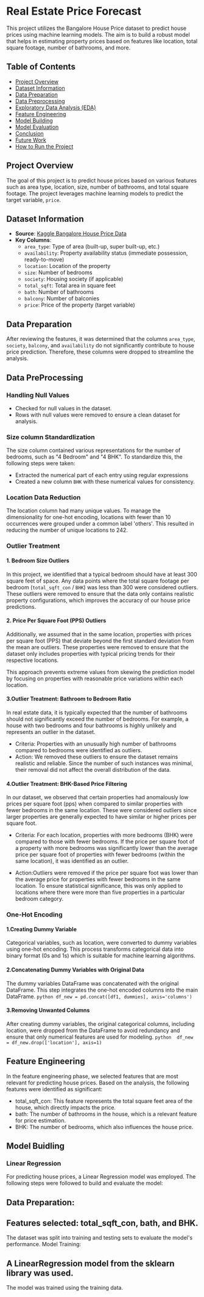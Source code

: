 # Real Estate Price Forecast

This project utilizes the Bangalore House Price dataset to predict house prices using machine learning models. The aim is to build a robust model that helps in estimating property prices based on features like location, total square footage, number of bathrooms, and more.

## Table of Contents
- [Project Overview](#project-overview)
- [Dataset Information](#dataset-information)
- [Data Preparation](#data-preparation)
- [Data Preprocessing](#data-preprocessing)
- [Exploratory Data Analysis (EDA)](#exploratory-data-analysis-eda)
- [Feature Engineering](#feature-engineering)
- [Model Building](#model-building)
- [Model Evaluation](#model-evaluation)
- [Conclusion](#conclusion)
- [Future Work](#future-work)
- [How to Run the Project](#how-to-run-the-project)

## Project Overview
The goal of this project is to predict house prices based on various features such as area type, location, size, number of bathrooms, and total square footage. The project leverages machine learning models to predict the target variable, `price`.

## Dataset Information
- **Source**: [Kaggle Bangalore House Price Data](https://www.kaggle.com/amitabhajoy/bengaluru-house-price-data)
- **Key Columns**:
  - `area_type`: Type of area (built-up, super built-up, etc.)
  - `availability`: Property availability status (immediate possession, ready-to-move)
  - `location`: Location of the property
  - `size`: Number of bedrooms
  - `society`: Housing society (if applicable)
  - `total_sqft`: Total area in square feet
  - `bath`: Number of bathrooms
  - `balcony`: Number of balconies
  - `price`: Price of the property (target variable)


## Data Preparation
After reviewing the features, it was determined that the columns `area_type`, `society`, `balcony`, and `availability` do not significantly contribute to house price prediction. Therefore, these columns were dropped to streamline the analysis.



## Data PreProcessing

### Handling Null Values
- Checked for null values in the dataset.
- Rows with null values were removed to ensure a clean dataset for analysis.

### Size column Standardlization
The size column contained various representations for the number of bedrooms, such as "4 Bedroom" and "4 BHK". To standardize this, the following steps were taken:
- Extracted the numerical part of each entry using regular expressions
- Created a new column `BHK` with these numerical values for consistency.

### Location Data Reduction
The location column had many unique values. To manage the dimensionality for one-hot encoding, locations with fewer than 10 occurrences were grouped under a common label 'others'. This resulted in reducing the number of unique locations to 242.

### Outlier Treatment

#### 1. Bedroom Size Outliers
In this project, we identified that a typical bedroom should have at least 300 square feet of space. Any data points where the total square footage per bedroom (`total_sqft_con` / `BHK`) was less than 300 were considered outliers. These outliers were removed to ensure that the data only contains realistic property configurations, which improves the accuracy of our house price predictions.

#### 2. Price Per Square Foot (PPS) Outliers
Additionally, we assumed that in the same location, properties with prices per square foot (PPS) that deviate beyond the first standard deviation from the mean are outliers. These properties were removed to ensure that the dataset only includes properties with typical pricing trends for their respective locations.

This approach prevents extreme values from skewing the prediction model by focusing on properties with reasonable price variations within each location.


#### 3.Outlier Treatment: Bathroom to Bedroom Ratio
In real estate data, it is typically expected that the number of bathrooms should not significantly exceed the number of bedrooms. For example, a house with two bedrooms and four bathrooms is highly unlikely and represents an outlier in the dataset.

- Criteria: Properties with an unusually high number of bathrooms compared to bedrooms were identified as outliers.
- Action: We removed these outliers to ensure the dataset remains realistic and reliable. Since the number of such instances was minimal, their removal did not affect the overall distribution of the data.

#### 4.Outlier Treatment: BHK-Based Price Filtering
In our dataset, we observed that certain properties had anomalously low prices per square foot (pps) when compared to similar properties with fewer bedrooms in the same location. These were considered outliers since larger properties are generally expected to have similar or higher prices per square foot.



- Criteria: For each location, properties with more bedrooms (BHK) were compared to those with fewer bedrooms. If the price per square foot of a property with more bedrooms was significantly lower than the average price per square foot of properties with fewer bedrooms (within the same location), it was identified as an outlier.

- Action:Outliers were removed if the price per square foot was lower than the average price for properties with fewer bedrooms in the same location. To ensure statistical significance, this was only applied to locations where there were more than five properties in a particular bedroom category.

### One-Hot Encoding

#### 1.Creating Dummy Variable
Categorical variables, such as location, were converted to dummy variables using one-hot encoding. This process transforms categorical data into binary format (0s and 1s) which is suitable for machine learning algorithms.

#### 2.Concatenating Dummy Variables with Original Data
The dummy variables DataFrame was concatenated with the original DataFrame. This step integrates the one-hot encoded columns into the main DataFrame.
```python df_new = pd.concat([df1, dummies], axis='columns')   ```


#### 3.Removing Unwanted Columns
After creating dummy variables, the original categorical columns, including location, were dropped from the DataFrame to avoid redundancy and ensure that only numerical features are used for modeling.
```python  df_new = df_new.drop(['location'], axis=1) ```

## Feature Engineering
In the feature engineering phase, we selected features that are most relevant for predicting house prices. Based on the analysis, the following features were identified as significant:

- total_sqft_con: This feature represents the total square feet area of the house, which directly impacts the price.
- bath: The number of bathrooms in the house, which is a relevant feature for price estimation.
- BHK: The number of bedrooms, which also influences the house price.

## Model Buidling

### Linear Regression
For predicting house prices, a Linear Regression model was employed. The following steps were followed to build and evaluate the model:

## Data Preparation:

## Features selected: total_sqft_con, bath, and BHK.
The dataset was split into training and testing sets to evaluate the model's performance.
Model Training:

## A LinearRegression model from the sklearn library was used.
The model was trained using the training data.


